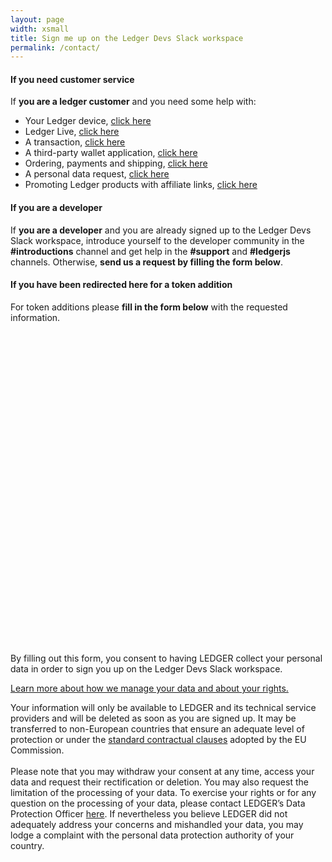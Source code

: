 ```yaml
---
layout: page
width: xsmall
title: Sign me up on the Ledger Devs Slack workspace
permalink: /contact/
---
```


#### If you need customer service

If **you are a ledger customer** and you need some help with:
- Your Ledger device, [click here](https://support.ledger.com/hc/en-us/requests/new?ticket_form_id=360001432938&support=true)
- Ledger Live, [click here](https://support.ledger.com/hc/en-us/requests/new?ticket_form_id=360001899217&support=true)
- A transaction, [click here](https://support.ledger.com/hc/en-us/requests/new?ticket_form_id=360001454298&support=true)
- A third-party wallet application, [click here](https://support.ledger.com/hc/en-us/requests/new?ticket_form_id=360001526398&support=true)
- Ordering, payments and shipping, [click here](https://support.ledger.com/hc/en-us/requests/new?ticket_form_id=360000302614&support=true)
- A personal data request, [click here](https://support.ledger.com/hc/en-us/requests/new?ticket_form_id=360000843359&support=true)
- Promoting Ledger products with affiliate links, [click here](https://support.ledger.com/hc/en-us/requests/new?ticket_form_id=248145&support=true)


#### If you are a developer

If **you are a developer** and you are already signed up to the Ledger Devs Slack workspace, introduce yourself to the developer community in the **#introductions** channel and get help in the **#support** and **#ledgerjs** channels.
Otherwise, **send us a request by filling the form below**.


#### If you have been redirected here for a token addition

For token additions please **fill in the form below** with the requested information.

<!-- {% include formspree.html email="my_name@gmail.com" redirect="/thanks/" name="true" subject="true" %}-->


<!-- Old form:
  {% include formkeep.html %} -->

<div class="typeform-widget" data-url="https://form.typeform.com/to/pqO00Add?typeform-medium=embed-snippet" style="width: 100%; height: 500px;"></div> <script> (function() { var qs,js,q,s,d=document, gi=d.getElementById, ce=d.createElement, gt=d.getElementsByTagName, id="typef_orm", b="https://embed.typeform.com/"; if(!gi.call(d,id)) { js=ce.call(d,"script"); js.id=id; js.src=b+"embed.js"; q=gt.call(d,"script")[0]; q.parentNode.insertBefore(js,q) } })() </script>

<div class="legal-notice">
  <p>
    By filling out this form, you consent to having LEDGER collect your personal data in order to sign you up on the Ledger Devs Slack workspace.
  </p>
  <p>
    <a class="" data-toggle="collapse" href="#legalNotice" role="button" aria-expanded="false" aria-controls="legalNotice">
      Learn more about how we manage your data and about your rights.
    </a>
  </p>
  <div class="collapse" id="legalNotice">
    Your information will only be available to LEDGER and its technical service providers and will be deleted as soon as you are signed up. It may be transferred to non-European countries that ensure an adequate level of protection or under the <a href="https://ec.europa.eu/info/law/law-topic/data-protection/international-dimension-data-protection/standard-contractual-clauses-scc_en">standard contractual clauses</a> adopted by the EU Commission. <br><br>
    Please note that you may withdraw your consent at any time, access your data and request their rectification or deletion. You may also request the limitation of the processing of your data. To exercise your rights or for any question on the processing of your data, please contact LEDGER’s Data Protection Officer <a href="https://privacy-request.ledger.com/">here</a>. If nevertheless you believe LEDGER did not adequately address your concerns and mishandled your data, you may lodge a complaint with the personal data protection authority of your country.
  </div>
</div>
